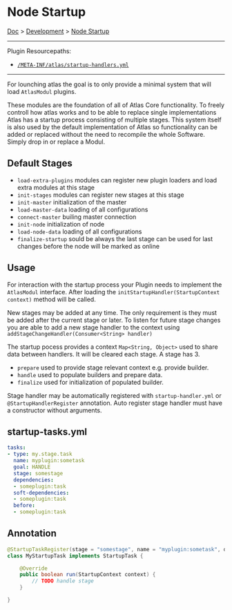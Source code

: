 # Node Startup

[Doc](../doc.md) > [Development](../doc.md#development) > [Node Startup](#node-startup)

---

Plugin Resourcepaths:

- [`/META-INF/atlas/startup-handlers.yml`](#startup-handleryml)

---

For lounching atlas the goal is to only provide a minimal system that will load `AtlasModul` plugins.

These modules are the foundation of all of Atlas Core functionality. To freely controll how atlas works and to be able to replace single implementations Atlas has a startup process consisting of multiple stages. This system itself is also used by the default implementation of Atlas so functionality can be added or replaced without the need to recompile the whole Software. Simply drop in or replace a Modul.

## Default Stages

- `load-extra-plugins` modules can register new plugin loaders and load extra modules at this stage
- `init-stages` modules can register new stages at this stage
- `init-master` initialization of the master
- `load-master-data` loading of all configurations
- `connect-master` builing master connection
- `init-node` initialization of node
- `load-node-data` loading of all configurations
- `finalize-startup` sould be always the last stage can be used for last changes before the node will be marked as online

## Usage

For interaction with the startup process your Plugin needs to implement the `AtlasModul` interface. After loading the `initStartupHandler(StartupContext context)` method will be called.

New stages may be added at any time. The only requirement is they must be added after the current stage or later. To listen for future stage changes you are able to add a new stage handler to the context using `addStageChangeHandler(Consumer<String> handler)`

The startup pocess provides a context `Map<String, Object>` used to share data between handlers. It will be cleared each stage. A stage has 3.

- `prepare` used to provide stage relevant context e.g. provide builder.
- `handle` used to populate builders and prepare data.
- `finalize` used for initialization of populated builder.

Stage handler may be automatically registered with `startup-handler.yml` or `@StartupHandlerRegister` annotation. Auto register stage handler must have a constructor without arguments.

## startup-tasks.yml

```yaml
tasks: 
- type: my.stage.task
  name: myplugin:sometask
  goal: HANDLE
  stage: somestage
  dependencies:
  - someplugin:task
  soft-dependencies:
  - someplugin:task
  before:
  - someplugin:task
```

##  Annotation

```java
@StartupTaskRegister(stage = "somestage", name = "myplugin:sometask", dependencies = { "someplugin:task" })
class MyStartupTask implements StartupTask {

    @Override
    public boolean run(StartupContext context) {
        // TODO handle stage
    }

}
```
